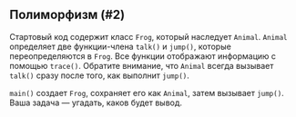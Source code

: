 ## Полиморфизм (#2)

Стартовый код содержит класс `Frog`, который наследует `Animal`. `Animal` определяет две функции-члена `talk()` и `jump()`, которые переопределяются в `Frog`. Все функции отображают информацию с помощью `trace()`. Обратите внимание, что `Animal` всегда вызывает `talk()` сразу после того, как выполнит `jump()`.

`main()` создает `Frog`, сохраняет его как `Animal`, затем вызывает `jump()`. Ваша задача — угадать, каков будет вывод.
